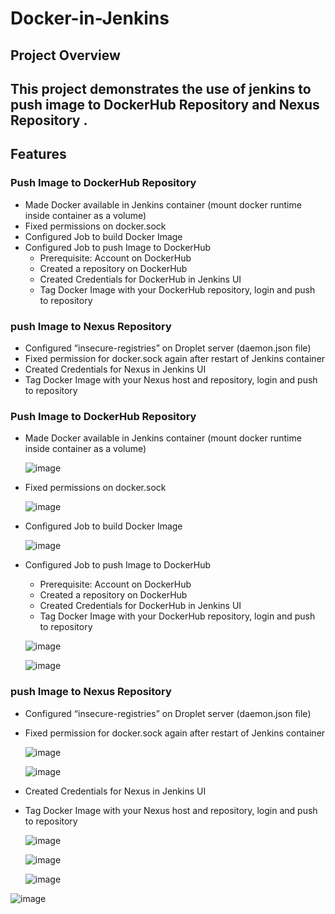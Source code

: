 # Docker-in-Jenkins

## **Project Overview**
This project demonstrates the use of  jenkins to push image to DockerHub Repository and Nexus Repository .
---

## **Features**

### Push Image to DockerHub Repository
- Made Docker available in Jenkins container (mount docker runtime inside container as a volume)
- Fixed permissions on docker.sock
- Configured Job to build Docker Image
- Configured Job to push Image to DockerHub
    - Prerequisite: Account on DockerHub
    - Created a repository on DockerHub
    - Created Credentials for DockerHub in Jenkins UI
    - Tag Docker Image with your DockerHub repository, login and push to repository
      
###  push Image to Nexus Repository
- Configured “insecure-registries” on Droplet server (daemon.json file)
- Fixed permission for docker.sock again after restart of Jenkins container
- Created Credentials for Nexus in Jenkins UI
- Tag Docker Image with your Nexus host and repository, login and push to repository

### Push Image to DockerHub Repository
- Made Docker available in Jenkins container (mount docker runtime inside container as a volume)

  ![image](https://github.com/user-attachments/assets/e9ddeb31-0366-447d-84f9-9bd99b99fe5d)

- Fixed permissions on docker.sock

  ![image](https://github.com/user-attachments/assets/dd6d7c5f-c011-430a-9d0e-d4806dc5c761)

- Configured Job to build Docker Image

  ![image](https://github.com/user-attachments/assets/dce03a8e-e5fd-4a9a-9d2d-35d5703fdbc7)

- Configured Job to push Image to DockerHub
    - Prerequisite: Account on DockerHub
    - Created a repository on DockerHub
    - Created Credentials for DockerHub in Jenkins UI
    - Tag Docker Image with your DockerHub repository, login and push to repository

  ![image](https://github.com/user-attachments/assets/aadae8dc-9bd6-4b22-8abd-d04db2819c0a)


  ![image](https://github.com/user-attachments/assets/640c9c82-cf73-4024-880a-b4bdbf876f1a)


      
###  push Image to Nexus Repository
- Configured “insecure-registries” on Droplet server (daemon.json file)
- Fixed permission for docker.sock again after restart of Jenkins container

  ![image](https://github.com/user-attachments/assets/2db903b8-b8ab-40d9-b27b-0a0b2e922995)


  ![image](https://github.com/user-attachments/assets/85ceede3-4b85-45ea-a282-7cdd0e3cb1c7)

- Created Credentials for Nexus in Jenkins UI
- Tag Docker Image with your Nexus host and repository, login and push to repository

  ![image](https://github.com/user-attachments/assets/c90c0fcf-e10b-439a-99d5-9684da2d7433)


  ![image](https://github.com/user-attachments/assets/f689259f-aa5c-4b2a-9df9-ba7eb318c66e)


  ![image](https://github.com/user-attachments/assets/a93b0121-f9c7-4ca0-bc90-c8844423929c)


  
![image](https://github.com/user-attachments/assets/c13a7a1a-ed29-47d2-a885-1a82d6e381fe)





